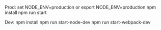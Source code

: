 Prod:
	set NODE_ENV=production   or   export NODE_ENV=production
    npm install
    npm run start


Dev:
	npm install
	npm run start-node-dev
	npm run start-webpack-dev